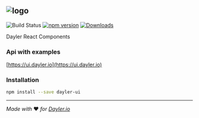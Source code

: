 ![logo](https://cdn.dayler.io/images/logo_dark.svg)
---
![Build Status](https://drone.dayler.io/api/badges/iknpx/dayler-ui/status.svg)
[![npm version](https://badge.fury.io/js/dayler-ui.svg)](https://badge.fury.io/js/dayler-ui)
[![Downloads](http://img.shields.io/npm/dm/dayler-ui.svg?style=flat)](https://npmjs.org/package/dayler-ui)

Dayler React Components 

### Api with examples
[https://ui.dayler.io](https://ui.dayler.io)

### Installation
```bash
npm install --save dayler-ui
```

---
*Made with* :heart: *for [Dayler.io](https://dayler.io)*
